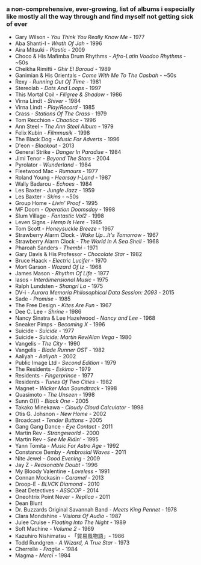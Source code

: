 ### a non-comprehensive, ever-growing, list of albums i especially like mostly all the way through and find myself not getting sick of ever

- Gary Wilson - *You Think You Really Know Me* - 1977
- Aba Shanti-I - *Wrath Of Jah* - 1996
- Aira Mitsuki - *Plastic* - 2009
- Choco & His Mafimba Drum Rhythms - *Afro-Latin Voodoo Rhythms* - ~50s
- Cheikha Rimitti - *Ghir El Baroud* - 1989
- Ganimian & His Orientals - *Come With Me To The Casbah* - ~50s
- Rexy - *Running Out Of Time* - 1981
- Stereolab - *Dots And Loops* - 1997
- This Mortal Coil - *Filigree & Shadow* - 1986
- Virna Lindt - *Shiver* - 1984
- Virna Lindt - *Play/Record* - 1985
- Crass - *Stations Of The Crass* - 1979
- Tom Recchion - *Chaotica* - 1996
- Ann Steel - *The Ann Steel Album* - 1979
- Felix Kubin - *Filmmusik* - 1998
- The Black Dog - *Music For Adverts* - 1996
- D'eon - *Blackout* - 2013
- General Strike - *Danger In Paradise* - 1984
- Jimi Tenor - *Beyond The Stars* - 2004
- Pyrolator - *Wunderland* - 1984
- Fleetwood Mac - *Rumours* - 1977
- Roland Young - *Hearsay I-Land* - 1987
- Wally Badarou - *Echoes* - 1984
- Les Baxter - *Jungle Jazz* - 1959
- Les Baxter - *Skins* - ~50s
- Group Home - *Livin' Proof* - 1995
- MF Doom - *Operation Doomsday* - 1998
- Slum Village - *Fantastic Vol2* - 1998
- Leven Signs - *Hemp Is Here* - 1985
- Tom Scott - *Honeysuckle Breeze* - 1967
- Strawberry Alarm Clock - *Wake Up...It's Tomorrow* - 1967
- Strawberry Alarm Clock - *The World In A Sea Shell* - 1968
- Pharoah Sanders - *Thembi* - 1971
- Gary Davis & His Professor - *Chocolate Star* - 1982
- Bruce Haack - *Electric Lucifer* - 1970
- Mort Garson - *Wozard Of Iz* - 1968
- James Mason - *Rhythm Of Life* - 1977
- Iasos - *Interdimensional Music* - 1975
- Ralph Lundsten - *Shangri La* - 1975
- DV-i - *Aurora Memoria Philosophical Data Session: 2093* - 2015
- Sade - *Promise* - 1985
- The Free Design - *Kites Are Fun* - 1967
- Dee C. Lee - *Shrine* - 1986
- Nancy Sinatra & Lee Hazelwood - *Nancy and Lee* - 1968
- Sneaker Pimps - *Becoming X* - 1996
- Suicide - *Suicide* - 1977
- Suicide - *Suicide: Martin Rev/Alan Vega* - 1980
- Vangelis - *The City* - 1990
- Vangelis - *Blade Runner OST* - 1982
- Aaliyah - *Aaliyah* - 2002
- Public Image Ltd - *Second Edition* - 1979
- The Residents - *Eskimo* - 1979
- Residents - *Fingerprince* - 1977
- Residents - *Tunes Of Two Cities* - 1982
- Magnet - *Wicker Man Soundtrack* - 1998
- Quasimoto - *The Unseen* - 1998
- Sunn O))) - *Black One* - 2005
- Takako Minekawa - *Cloudy Cloud Calculator* - 1998
- Otis G. Johsnon - *New Home* - 2002
- Broadcast - *Tender Buttons* - 2005
- Gang Gang Dance - *Eye Contact* - 2011
- Martin Rev - *Strangeworld* - 2000
- Martin Rev - *See Me Ridin'* - 1995
- Yann Tomita - *Music For Astro Age* - 1992
- Constance Demby - *Ambrosial Waves* - 2011
- Nite Jewel - *Good Evening* - 2009
- Jay Z - *Reasonable Doubt* - 1996
- My Bloody Valentine - *Loveless* - 1991
- Connan Mockasin - *Caramel* - 2013
- Droop-E - *BLVCK Diamond* - 2010
- Beat Detectives - *ASSCOP* - 2014
- Oneohtrix Point Never - *Replica* - 2011
- Dean Blunt
- Dr. Buzzards Original Savannah Band - *Meets King Pennet* - 1978
- Clara Mondshine - *Visions Of Audio* - 1987
- Julee Cruise - *Floating Into The Night* - 1989
- Soft Machine - *Volume 2* - 1969
- Kazuhiro Nishimatsu - 「貿易風物語」- 1986
- Todd Rundgren - *A Wizard, A True Star* - 1973
- Cherrelle - *Fragile* - 1984
- Magma - *Merci* - 1984




